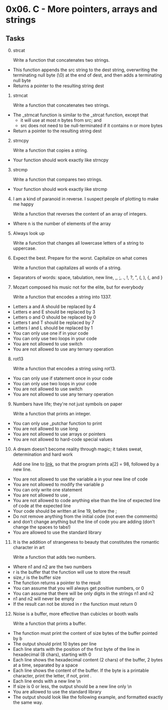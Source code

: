 # 0x06. C - More pointers, arrays and strings

## Tasks

0. strcat

    Write a function that concatenates two strings.

* This function appends the src string to the dest string, overwriting the terminating null byte (\0) at the end of dest, and then adds a terminating null byte
* Returns a pointer to the resulting string dest

1. strncat

    Write a function that concatenates two strings.

* The \_strncat function is similar to the \_strcat function, except that
  * it will use at most n bytes from src; and
  * src does not need to be null-terminated if it contains n or more bytes
* Return a pointer to the resulting string dest

2. strncpy

    Write a function that copies a string.

* Your function should work exactly like strncpy

3. strcmp

    Write a function that compares two strings.

* Your function should work exactly like strcmp

4. I am a kind of paranoid in reverse. I suspect people of plotting to make me happy

    Write a function that reverses the content of an array of integers.

* Where n is the number of elements of the array

5. Always look up

    Write a function that changes all lowercase letters of a string to uppercase.

6. Expect the best. Prepare for the worst. Capitalize on what comes

    Write a function that capitalizes all words of a string.

* Separators of words: space, tabulation, new line, ,, ;, ., !, ?, ", (, ), {, and }

7. Mozart composed his music not for the elite, but for everybody

    Write a function that encodes a string into 1337.

* Letters a and A should be replaced by 4
* Letters e and E should be replaced by 3
* Letters o and O should be replaced by 0
* Letters t and T should be replaced by 7
* Letters l and L should be replaced by 1
* You can only use one if in your code
* You can only use two loops in your code
* You are not allowed to use switch
* You are not allowed to use any ternary operation


8. rot13

    Write a function that encodes a string using rot13.

* You can only use if statement once in your code
* You can only use two loops in your code
* You are not allowed to use switch
* You are not allowed to use any ternary operation

9. Numbers have life; they're not just symbols on paper

    Write a function that prints an integer.

* You can only use \_putchar function to print
* You are not allowed to use long
* You are not allowed to use arrays or pointers
* You are not allowed to hard-code special values

10. A dream doesn't become reality through magic; it takes sweat, determination and hard work

    Add one line to [link](https://github.com/holbertonschool/make_magic_happen/blob/master/magic.c "this code"), so that the program prints a[2] = 98, followed by a new line.

* You are not allowed to use the variable a in your new line of code
* You are not allowed to modify the variable p
* You can only write one statement
* You are not allowed to use ,
* You are not allowed to code anything else than the line of expected line of code at the expected line
* Your code should be written at line 19, before the ;
* Do not remove anything from the initial code (not even the comments)
* and don’t change anything but the line of code you are adding (don’t change the spaces to tabs!)
* You are allowed to use the standard library

11. It is the addition of strangeness to beauty that constitutes the romantic character in art

    Write a function that adds two numbers.

* Where n1 and n2 are the two numbers
* r is the buffer that the function will use to store the result
* size_r is the buffer size
* The function returns a pointer to the result
* You can assume that you will always get positive numbers, or 0
* You can assume that there will be only digits in the strings n1 and n2
* n1 and n2 will never be empty
* If the result can not be stored in r the function must return 0

12. Noise is a buffer, more effective than cubicles or booth walls

    Write a function that prints a buffer.

* The function must print the content of size bytes of the buffer pointed by b
* The output should print 10 bytes per line
* Each line starts with the position of the first byte of the line in hexadecimal (8 chars), starting with 0
* Each line shows the hexadecimal content (2 chars) of the buffer, 2 bytes at a time, separated by a space
* Each line shows the content of the buffer. If the byte is a printable character, print the letter, if not, print .
* Each line ends with a new line \\n
* If size is 0 or less, the output should be a new line only \\n
* You are allowed to use the standard library
* The output should look like the following example, and formatted exactly the same way.

